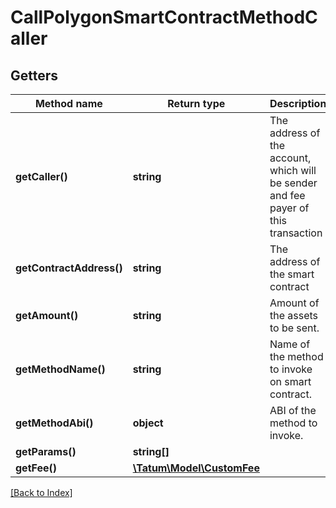# CallPolygonSmartContractMethodCaller

## Getters

Method name | Return type | Description | Notes
------------ | ------------- | ------------- | -------------
**getCaller()** | **string** | The address of the account, which will be sender and fee payer of this transaction |
**getContractAddress()** | **string** | The address of the smart contract |
**getAmount()** | **string** | Amount of the assets to be sent. | [optional]
**getMethodName()** | **string** | Name of the method to invoke on smart contract. |
**getMethodAbi()** | **object** | ABI of the method to invoke. |
**getParams()** | **string[]** |  |
**getFee()** | [**\Tatum\Model\CustomFee**](CustomFee.md) |  | [optional]

[[Back to Index]](../index.md)
